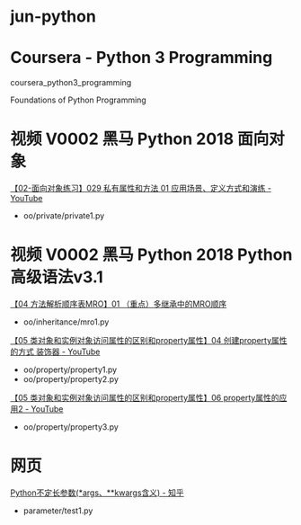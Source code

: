 # jun-python

# Coursera - Python 3 Programming

coursera_python3_programming

Foundations of Python Programming







# 视频 V0002 黑马 Python 2018 面向对象

[【02-面向对象练习】029 私有属性和方法 01 应用场景、定义方式和演练 - YouTube](https://www.youtube.com/watch?v=1zsiRCxJQlk)

* oo/private/private1.py







# 视频 V0002 黑马 Python 2018 Python高级语法v3.1

[【04 方法解析顺序表MRO】01 （重点）多继承中的MRO顺序](https://www.youtube.com/watch?v=Qq2Oz8Ifp78)

* oo/inheritance/mro1.py

[【05 类对象和实例对象访问属性的区别和property属性】04 创建property属性的方式 装饰器 - YouTube](https://www.youtube.com/watch?v=-NOxRxh_glo)

* oo/property/property1.py
* oo/property/property2.py

[【05 类对象和实例对象访问属性的区别和property属性】06 property属性的应用2 - YouTube](https://www.youtube.com/watch?v=PK5iaUwwhZY)

* oo/property/property3.py








# 网页

[Python不定长参数(*args、**kwargs含义) - 知乎](https://zhuanlan.zhihu.com/p/70649428)

* parameter/test1.py